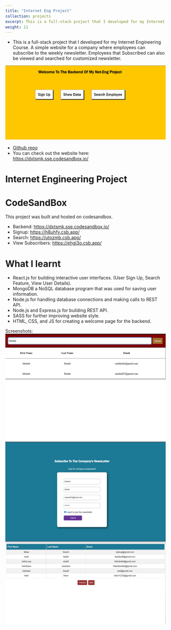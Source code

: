 ```yaml
---
title: "Internet Eng Project"
collection: projects
excerpt: This is a full-stack project that I developed for my Internet Engineering Course. A simple website for a company where employees can subscribe to the weekly newsletter. Employees that Subscribed can also be viewed and searched for customized newsletter. <br/><br/> ![](/images/net.jpg)
weight: 11
---
```


 - This is a full-stack project that I developed for my Internet Engineering Course. A simple website for a company where employees can subscribe to the weekly newsletter. Employees that Subscribed can also be viewed and searched for customized newsletter.

![](/images/net.jpg)


* [Github repo](https://github.com/MelDashti/net-eng-project) 
* You can check out the website here: <https://dxtsmk.sse.codesandbox.io/>

<!-- ABOUT THE PROJECT -->
# Internet Engineering Project 


# CodeSandBox 

This project was built and hosted on codesandbox.

- Backend: <https://dxtsmk.sse.codesandbox.io/>
- Signup: <https://h8uhfv.csb.app/>
- Search: <https://utozmb.csb.app/>
- View Subscribers: <https://ehgi3o.csb.app/>

# What I learnt

- React.js for building interactive user interfaces. (User Sign Up, Search Feature, View User Details).
- MongoDB a NoSQL database program that was used for saving user information. 
- Node.js for handling database connections and making calls to REST API. 
- Node.js and Express.js for building REST API.
- SASS for further improving website style.
- HTML, CSS, and JS for creating a welcome page for the backend. 

Screenshots: 
![Search Page](https://raw.githubusercontent.com/MelDashti/net-eng-project/master/Screenshots/SearchSubscriber.jpg)
![Signup Page](/images/web_project/signup.jpg)
![Signup](https://raw.githubusercontent.com/MelDashti/net-eng-project/master/Screenshots/DisplaySubscribers.jpg)